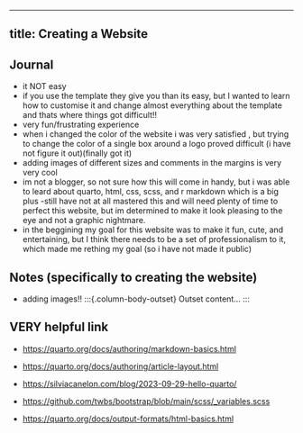 
---
title: Creating a Website
---


## Journal
- it NOT easy 
- if you use the template they give you than its easy, but I wanted to learn how to customise it and change almost everything about 
the template and thats where things got difficult!!
- very fun/frustrating experience
- when i changed the color of the website i was very satisfied , but trying to change the color of a single box around
a logo proved difficult (i have not figure it out)(finally got it)
- adding images of different sizes and comments in the margins is very very cool
- im not a blogger, so not sure how this will come in handy, but i was able to leard about quarto, html, css, scss, and r markdown
which is a big plus
-still have not at all mastered this and will need plenty of time to perfect this website, but im determined to make it look pleasing
to the eye and not a graphic nightmare. 
- in the beggining my goal for this website was to make it fun, cute, and entertaining, but I think there needs to be a set of 
professionalism to it, which made me rething my goal (so i have not made it public)

## Notes (specifically to creating the website)
- adding images!!
:::{.column-body-outset}
Outset content...
:::


## VERY helpful link 

- https://quarto.org/docs/authoring/markdown-basics.html
 
- https://quarto.org/docs/authoring/article-layout.html

- https://silviacanelon.com/blog/2023-09-29-hello-quarto/

- https://github.com/twbs/bootstrap/blob/main/scss/_variables.scss

- https://quarto.org/docs/output-formats/html-basics.html
